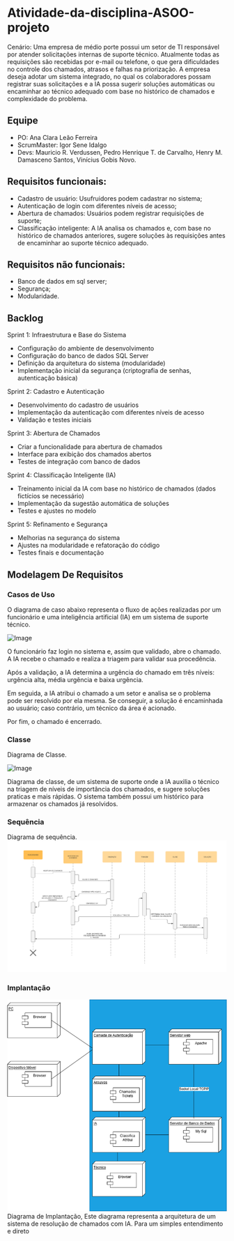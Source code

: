 # Atividade-da-disciplina-ASOO-projeto
Cenário: Uma empresa de médio porte possui um setor de TI responsável por atender solicitações internas de suporte técnico. Atualmente todas as requisições são recebidas por e-mail ou telefone, o que gera dificuldades no controle dos chamados, atrasos e falhas na priorização. A empresa deseja adotar um sistema integrado, no qual os colaboradores possam registrar suas solicitações e a IA possa sugerir soluções automáticas ou encaminhar ao técnico adequado com base no histórico de chamados e complexidade do problema.


## Equipe

* PO: Ana Clara Leão Ferreira
* ScrumMaster: Igor Sene Idalgo
* Devs: Mauricio R. Verdussen, Pedro Henrique T. de Carvalho, Henry M. Damasceno Santos, Vinícius Gobis Novo.

## Requisitos funcionais:
* Cadastro de usuário: Usufruidores podem cadastrar no sistema;
*  Autenticação de login com diferentes níveis de acesso;
*  Abertura de chamados: Usuários podem registrar requisições de suporte;
* Classificação inteligente: A IA analisa os chamados e, com base no histórico de chamados anteriores, sugere soluções às requisições antes de encaminhar ao suporte técnico adequado.

## Requisitos não funcionais:
* Banco de dados em sql server;
* Segurança;
* Modularidade.

## Backlog
Sprint 1: Infraestrutura e Base do Sistema
* Configuração do ambiente de desenvolvimento
* Configuração do banco de dados SQL Server
* Definição da arquitetura do sistema (modularidade)
* Implementação inicial da segurança (criptografia de senhas, autenticação básica)

Sprint 2: Cadastro e Autenticação
* Desenvolvimento do cadastro de usuários
* Implementação da autenticação com diferentes níveis de acesso
* Validação e testes iniciais

Sprint 3: Abertura de Chamados
* Criar a funcionalidade para abertura de chamados
* Interface para exibição dos chamados abertos
* Testes de integração com banco de dados

Sprint 4: Classificação Inteligente (IA)
* Treinamento inicial da IA com base no histórico de chamados (dados fictícios se necessário)
* Implementação da sugestão automática de soluções
* Testes e ajustes no modelo

Sprint 5: Refinamento e Segurança
* Melhorias na segurança do sistema
* Ajustes na modularidade e refatoração do código
* Testes finais e documentação

## Modelagem De Requisitos

### Casos de Uso

O diagrama de caso abaixo representa o fluxo de ações realizadas por um funcionário e uma inteligência artificial (IA) em um sistema de suporte técnico.

![Image](https://github.com/user-attachments/assets/2fa7933b-9304-485c-93a4-ed86c0ff05a8)


O funcionário faz login no sistema e, assim que validado, abre o chamado. A IA recebe o chamado e realiza a triagem para validar sua procedência.

Após a validação, a IA determina a urgência do chamado em três níveis: urgência alta, média urgência e baixa urgência.

Em seguida, a IA atribui o chamado a um setor e analisa se o problema pode ser resolvido por ela mesma. Se conseguir, a solução é encaminhada ao usuário; caso contrário, um técnico da área é acionado.

Por fim, o chamado é encerrado.

### Classe
Diagrama de Classe.

![Image](https://github.com/user-attachments/assets/7bb3bd64-5d5b-4eea-ab1b-bb5b1da051b5)

Diagrama de classe, de um sistema de suporte onde a IA auxilia o técnico na triagem de níveis de importância dos chamados, e sugere soluções praticas e mais rápidas. O sistema também possui um histórico para armazenar os chamados já resolvidos.
### Sequência
Diagrama de sequência.
![Image](https://github.com/IgorIdalgo/Atividade-da-disciplina-ASOO-projeto/blob/main/diagrama%20de%20sequencia.png)


### Implantação
![Image](https://github.com/IgorIdalgo/Atividade-da-disciplina-ASOO-projeto/blob/main/Diagrama%20de%20Implantacao.png)
Diagrama de Implantação, Este diagrama representa a arquitetura de um sistema de resolução de chamados com IA.
Para um simples entendimento e direto
